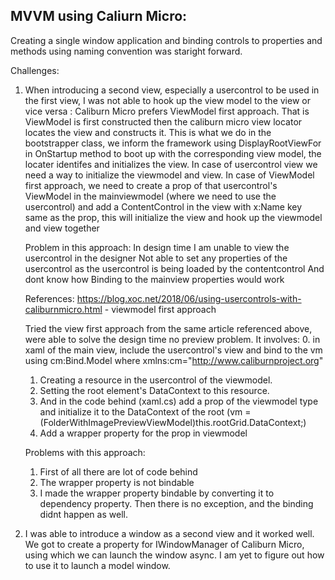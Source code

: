## MVVM using Caliurn Micro:
Creating a single window application and binding controls to properties and methods using naming convention was staright forward.

Challenges:
1. When introducing a second view, especially a usercontrol to be used in the first view, I was not able to hook up the view model to the view or vice versa :
	Caliburn Micro prefers ViewModel first approach. 
	That is ViewModel is first constructed then the caliburn micro view locator locates the view and constructs it.
	This is what we do in the bootstrapper class, we inform the framework using DisplayRootViewFor in OnStartup method to boot up with the corresponding view model, the locater identifes and initializes the view.
	In case of usercontrol view we need a way to initialize the viewmodel and view. In case of ViewModel first approach, we need to create a prop of that usercontrol's ViewModel in the mainviewmodel (where we need to use the usercontrol) and add a ContentControl in the view with x:Name key same as the prop, this will initialize the view and hook up the viewmodel and view together
	
	Problem in this approach:
	In design time I am unable to view the usercontrol in the designer
	Not able to set any properties of the usercontrol as the usercontrol is being loaded by the contentcontrol
	And dont know how Binding to the mainview properties would work
	
	References:
	https://blog.xoc.net/2018/06/using-usercontrols-with-caliburnmicro.html - viewmodel first approach
	
	Tried the view first approach from the same article referenced above, were able to solve the design time no preview problem.
	It involves:
	0. in xaml of the main view, include the usercontrol's view and bind to the vm using cm:Bind.Model where xmlns:cm="http://www.caliburnproject.org"
	1. Creating a resource in the usercontrol of the viewmodel. 
	2. Setting the root element's DataContext to this resource.
	3. And in the code behind (xaml.cs) add a prop of the viewmodel type and initialize it to the DataContext of the root (vm = (FolderWithImagePreviewViewModel)this.rootGrid.DataContext;)
	4. Add a wrapper property for the prop in viewmodel
	
	Problems with this approach:
	1. First of all there are lot of code behind
	2. The wrapper property is not bindable
	3. I made the wrapper property bindable by converting it to dependency property. Then there is no exception, and the binding didnt happen as well.
	
	
2. I was able to introduce a window as a second view and it worked well.
	We got to create a property for IWindowManager of Caliburn Micro, using which we can launch the window async. I am yet to figure out how to use it to launch a model window.

